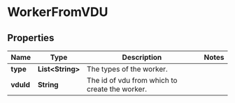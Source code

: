 
# WorkerFromVDU

## Properties
Name | Type | Description | Notes
------------ | ------------- | ------------- | -------------
**type** | **List&lt;String&gt;** | The types of the worker. | 
**vduId** | **String** | The id of vdu from which to create the worker. | 



